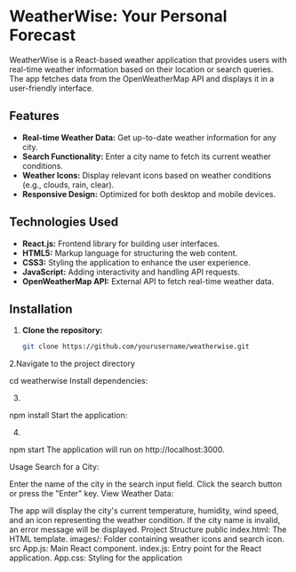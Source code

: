 # WeatherWise: Your Personal Forecast

WeatherWise is a React-based weather application that provides users with real-time weather information based on their location or search queries. The app fetches data from the OpenWeatherMap API and displays it in a user-friendly interface.

## Features

- **Real-time Weather Data:** Get up-to-date weather information for any city.
- **Search Functionality:** Enter a city name to fetch its current weather conditions.
- **Weather Icons:** Display relevant icons based on weather conditions (e.g., clouds, rain, clear).
- **Responsive Design:** Optimized for both desktop and mobile devices.

## Technologies Used

- **React.js:** Frontend library for building user interfaces.
- **HTML5:** Markup language for structuring the web content.
- **CSS3:** Styling the application to enhance the user experience.
- **JavaScript:** Adding interactivity and handling API requests.
- **OpenWeatherMap API:** External API to fetch real-time weather data.

## Installation

1. **Clone the repository:**
   ```sh
   git clone https://github.com/yourusername/weatherwise.git
2.Navigate to the project directory

cd weatherwise
Install dependencies:

3.
npm install
Start the application:

4.
npm start
The application will run on http://localhost:3000.

Usage
Search for a City:

Enter the name of the city in the search input field.
Click the search button or press the "Enter" key.
View Weather Data:

The app will display the city's current temperature, humidity, wind speed, and an icon representing the weather condition.
If the city name is invalid, an error message will be displayed.
Project Structure
public
index.html: The HTML template.
images/: Folder containing weather icons and search icon.
src
App.js: Main React component.
index.js: Entry point for the React application.
App.css: Styling for the application
